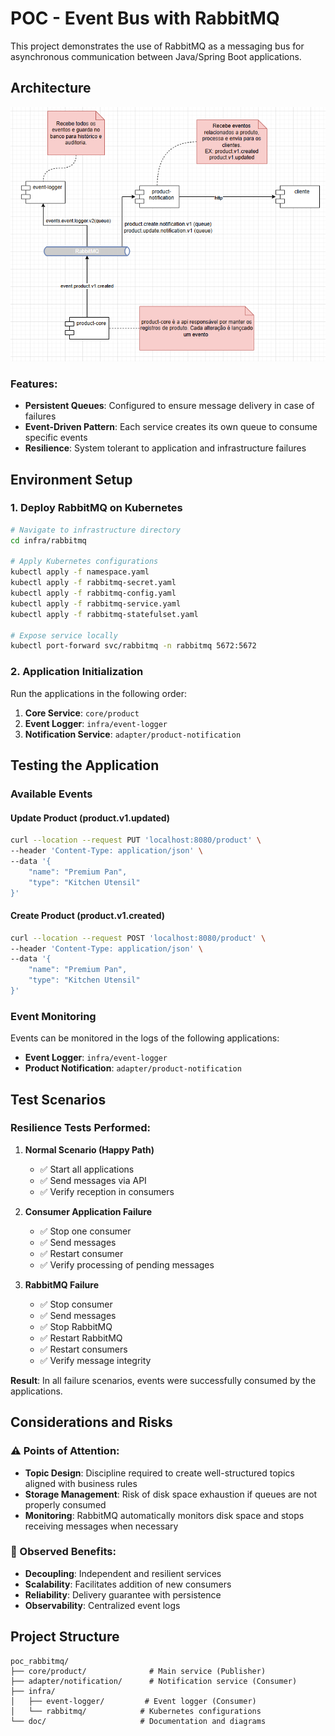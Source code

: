 # POC - Event Bus with RabbitMQ

This project demonstrates the use of RabbitMQ as a messaging bus for asynchronous communication between Java/Spring Boot applications.

## Architecture

![Funcionamento](doc/funcionamento.png)

### Features:

- **Persistent Queues**: Configured to ensure message delivery in case of failures
- **Event-Driven Pattern**: Each service creates its own queue to consume specific events
- **Resilience**: System tolerant to application and infrastructure failures

## Environment Setup

### 1. Deploy RabbitMQ on Kubernetes

```bash
# Navigate to infrastructure directory
cd infra/rabbitmq

# Apply Kubernetes configurations
kubectl apply -f namespace.yaml
kubectl apply -f rabbitmq-secret.yaml
kubectl apply -f rabbitmq-config.yaml
kubectl apply -f rabbitmq-service.yaml
kubectl apply -f rabbitmq-statefulset.yaml

# Expose service locally
kubectl port-forward svc/rabbitmq -n rabbitmq 5672:5672
```

### 2. Application Initialization

Run the applications in the following order:

1. **Core Service**: `core/product`
2. **Event Logger**: `infra/event-logger`
3. **Notification Service**: `adapter/product-notification`

## Testing the Application

### Available Events

#### Update Product (product.v1.updated)

```bash
curl --location --request PUT 'localhost:8080/product' \
--header 'Content-Type: application/json' \
--data '{
    "name": "Premium Pan",
    "type": "Kitchen Utensil"
}'
```

#### Create Product (product.v1.created)

```bash
curl --location --request POST 'localhost:8080/product' \
--header 'Content-Type: application/json' \
--data '{
    "name": "Premium Pan",
    "type": "Kitchen Utensil"
}'
```

### Event Monitoring

Events can be monitored in the logs of the following applications:

- **Event Logger**: `infra/event-logger`
- **Product Notification**: `adapter/product-notification`

## Test Scenarios

### Resilience Tests Performed:

1. **Normal Scenario (Happy Path)**

   - ✅ Start all applications
   - ✅ Send messages via API
   - ✅ Verify reception in consumers

2. **Consumer Application Failure**

   - ✅ Stop one consumer
   - ✅ Send messages
   - ✅ Restart consumer
   - ✅ Verify processing of pending messages

3. **RabbitMQ Failure**
   - ✅ Stop consumer
   - ✅ Send messages
   - ✅ Stop RabbitMQ
   - ✅ Restart RabbitMQ
   - ✅ Restart consumers
   - ✅ Verify message integrity

**Result**: In all failure scenarios, events were successfully consumed by the applications.

## Considerations and Risks

### ⚠️ Points of Attention:

- **Topic Design**: Discipline required to create well-structured topics aligned with business rules
- **Storage Management**: Risk of disk space exhaustion if queues are not properly consumed
- **Monitoring**: RabbitMQ automatically monitors disk space and stops receiving messages when necessary

### 🚀 Observed Benefits:

- **Decoupling**: Independent and resilient services
- **Scalability**: Facilitates addition of new consumers
- **Reliability**: Delivery guarantee with persistence
- **Observability**: Centralized event logs

## Project Structure

```
poc_rabbitmq/
├── core/product/              # Main service (Publisher)
├── adapter/notification/      # Notification service (Consumer)
├── infra/
│   ├── event-logger/         # Event logger (Consumer)
│   └── rabbitmq/            # Kubernetes configurations
└── doc/                     # Documentation and diagrams
```
